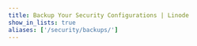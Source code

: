 ```yaml
---
title: Backup Your Security Configurations | Linode
show_in_lists: true
aliases: ['/security/backups/']
---
```

